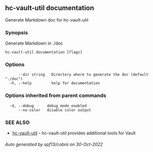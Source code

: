 ## hc-vault-util documentation

Generate Markdown doc for hc-vault-util

### Synopsis

Generate Markdown in ./doc

```
hc-vault-util documentation [flags]
```

### Options

```
      --dir string   Directory where to generate the doc (default "./doc")
  -h, --help         help for documentation
```

### Options inherited from parent commands

```
  -d, --debug      debug mode enabled
      --no-color   disable color output
```

### SEE ALSO

* [hc-vault-util](hc-vault-util.md)	 - hc-vault-util provides additional tools for Vault

###### Auto generated by spf13/cobra on 30-Oct-2022
